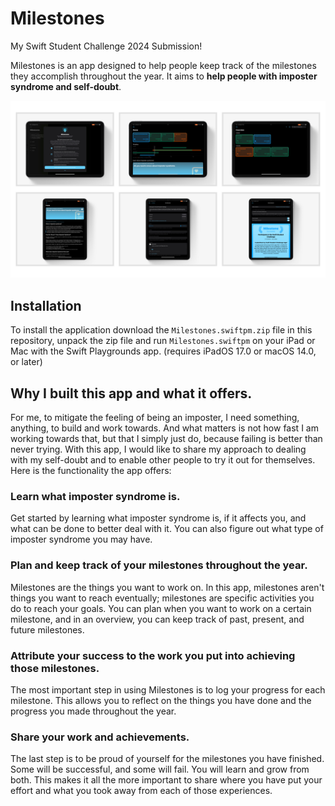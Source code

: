 # Milestones

My Swift Student Challenge 2024 Submission!

Milestones is an app designed to help people keep track of the milestones they accomplish throughout the year. It aims to **help people with imposter syndrome and self-doubt**.

![Milestone Mockup Composition](/Milestone%20Mockup%20Composition.jpeg)

## Installation

To install the application download the `Milestones.swiftpm.zip` file in this repository, unpack the zip file and run `Milestones.swiftpm` on your iPad or Mac with the Swift Playgrounds app. (requires iPadOS 17.0 or macOS 14.0, or later)

## Why I built this app and what it offers.

For me, to mitigate the feeling of being an imposter, I need something, anything, to build and work towards. And what matters is not how fast I am working towards that, but that I simply just do, because failing is better than never trying. With this app, I would like to share my approach to dealing with my self-doubt and to enable other people to try it out for themselves. Here is the functionality the app offers:

### Learn what imposter syndrome is.

Get started by learning what imposter syndrome is, if it affects you, and what can be done to better deal with it. You can also figure out what type of imposter syndrome you may have.

### Plan and keep track of your milestones throughout the year.

Milestones are the things you want to work on. In this app, milestones aren't things you want to reach eventually; milestones are specific activities you do to reach your goals. You can plan when you want to work on a certain milestone, and in an overview, you can keep track of past, present, and future milestones.

### Attribute your success to the work you put into achieving those milestones.

The most important step in using Milestones is to log your progress for each milestone. This allows you to reflect on the things you have done and the progress you made throughout the year.

### Share your work and achievements.

The last step is to be proud of yourself for the milestones you have finished. Some will be successful, and some will fail. You will learn and grow from both. This makes it all the more important to share where you have put your effort and what you took away from each of those experiences.
